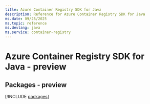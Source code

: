```yaml
---
title: Azure Container Registry SDK for Java
description: Reference for Azure Container Registry SDK for Java
ms.date: 09/25/2025
ms.topic: reference
ms.devlang: java
ms.service: container-registry
---
```

# Azure Container Registry SDK for Java - preview
## Packages - preview
[!INCLUDE [packages](container-registry-index.md)]